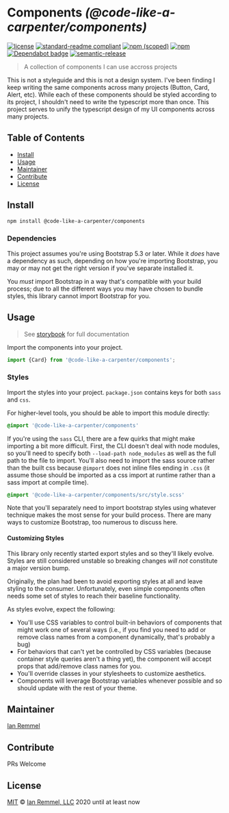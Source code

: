 # Components _(@code-like-a-carpenter/components)_

[![license](https://img.shields.io/github/license/code-like-a-carpenter/components.svg)](https://github.com/code-like-a-carpenter/components/blob/master/LICENSE)
[![standard-readme compliant](https://img.shields.io/badge/readme%20style-standard-brightgreen.svg?style=flat-square)](https://github.com/RichardLitt/standard-readme)
[![npm (scoped)](https://img.shields.io/npm/v/@code-like-a-carpenter/components.svg)](https://www.npmjs.com/package/@code-like-a-carpenter/components)
[![npm](https://img.shields.io/npm/dm/@code-like-a-carpenter/components.svg)](https://www.npmjs.com/package/@code-like-a-carpenter/components)
[![Dependabot badge](https://img.shields.io/badge/Dependabot-active-brightgreen.svg)](https://dependabot.com/)
[![semantic-release](https://img.shields.io/badge/%20%20%F0%9F%93%A6%F0%9F%9A%80-semantic--release-e10079.svg)](https://github.com/semantic-release/semantic-release)

> A collection of components I can use accross projects

This is not a styleguide and this is not a design system. I've been finding I
keep writing the same components across many projects (Button, Card, Alert,
etc). While each of these components should be styled according to its project,
I shouldn't need to write the typescript more than once. This project serves to
unify the typescript design of my UI components across many projects.

## Table of Contents

<!-- toc -->

-   [Install](#install)
-   [Usage](#usage)
-   [Maintainer](#maintainer)
-   [Contribute](#contribute)
-   [License](#license)

<!-- tocstop -->

## Install

```bash
npm install @code-like-a-carpenter/components
```

### Dependencies

This project assumes you're using Bootstrap 5.3 or later. While it _does_ have a
dependency as such, depending on how you're importing Bootstrap, you may or may
not get the right version if you've separate installed it.

You _must_ import Bootstrap in a way that's compatible with your build process;
due to all the different ways you may have chosen to bundle styles, this library
cannot import Bootstrap for you.

## Usage

> See [storybook](https://master--5f6f88dd0d66390022e01139.chromatic.com) for
> full documentation

Import the components into your project.

```ts
import {Card} from '@code-like-a-carpenter/components';
```

### Styles

Import the styles into your project. `package.json` contains keys for both
`sass` and `css`.

For higher-level tools, you should be able to import this module directly:

```sass
@import '@code-like-a-carpenter/components'
```

If you're using the `sass` CLI, there are a few quirks that might make importing
a bit more difficult. First, the CLI doesn't deal with node modules, so you'll
need to specify both `--load-path node_modules` as well as the full path to the
file to import. You'll also need to import the sass source rather than the built
css because `@import` does not inline files ending in `.css` (it assume those
should be imported as a css import at runtime rather than a sass import at
compile time).

```sass
@import '@code-like-a-carpenter/components/src/style.scss'
```

Note that you'll separately need to import bootstrap styles using whatever
technique makes the most sense for your build process. There are many ways to
customize Bootstrap, too numerous to discuss here.

#### Customizing Styles

This library only recently started export styles and so they'll likely evolve.
Styles are still considered unstable so breaking changes _will not_ constitute a
major version bump.

Originally, the plan had been to avoid exporting styles at all and leave styling
to the consumer. Unfortunately, even simple components often needs some set of
styles to reach their baseline functionality.

As styles evolve, expect the following:

-   You'll use CSS variables to control built-in behaviors of components that
    might work one of several ways (i.e., if you find you need to add or remove
    class names from a component dynamically, that's probably a bug)
-   For behaviors that can't yet be controlled by CSS variables (because
    container style queries aren't a thing yet), the component will accept props
    that add/remove class names for you.
-   You'll override classes in your stylesheets to customize aesthetics.
-   Components will leverage Bootstrap variables whenever possible and so should
    update with the rest of your theme.

## Maintainer

[Ian Remmel](https://github.com/ianwremmel)

## Contribute

PRs Welcome

## License

[MIT](LICENSE) &copy; [Ian Remmel, LLC](https://github.com/ianwremmel) 2020
until at least now
